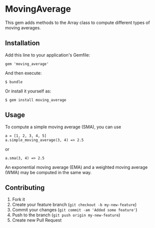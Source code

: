 # MovingAverage

This gem adds methods to the Array class to compute different types of moving
averages.

## Installation

Add this line to your application's Gemfile:

    gem 'moving_average'

And then execute:

    $ bundle

Or install it yourself as:

    $ gem install moving_average

## Usage

To compute a simple moving average (SMA), you can use

    a = [1, 2, 3, 4, 5]
    a.simple_moving_average(3, 4) => 2.5

or

    a.sma(3, 4) => 2.5

An exponential moving average (EMA) and a weighted moving average (WMA) may be
computed in the same way.

## Contributing

1. Fork it
2. Create your feature branch (`git checkout -b my-new-feature`)
3. Commit your changes (`git commit -am 'Added some feature'`)
4. Push to the branch (`git push origin my-new-feature`)
5. Create new Pull Request
